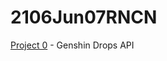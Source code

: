 # 2106Jun07RNCN

[Project 0](https://github.com/RevatureRobert/2106Jun07RNCN/tree/imran/project0) - Genshin Drops API
